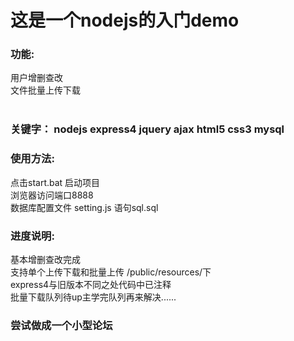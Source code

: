 # 这是一个nodejs的入门demo


### 功能:
用户增删查改<br>
文件批量上传下载<br><br>

###   关键字：  nodejs express4 jquery ajax html5 css3 mysql  <br>

### 使用方法: <br>
点击start.bat 启动项目<br>
浏览器访问端口8888<br>
数据库配置文件 setting.js  语句sql.sql<br>

### 进度说明:
基本增删查改完成<br>支持单个上传下载和批量上传  /public/resources/下 <br>express4与旧版本不同之处代码中已注释<br>批量下载队列待up主学完队列再来解决......<br>

### 尝试做成一个小型论坛 

